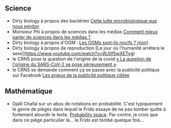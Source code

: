 ## Science

- Dirty biology à propos des bactéries [Cette lutte microbiologique que nous perdon](https://www.youtube.com/watch?v=LIDBmyT3YfA)
- Monsieur Phi à propos de sciences dans les médias [Comment mieux parler de sciences dans les médias ?](https://www.youtube.com/watch?v=AxVk-DVmN34).
- Dirty biology à propos d'OGM : [Les OGMs sont-ils nocifs ? (non)](https://www.youtube.com/watch?v=lGG6s5x9FQs)
- Dirty biology à propos de reproduction [Le jour où l'humanité arrêtera le sexe])https://www.youtube.com/watch?v=WJ0f5wXETyg)
- le CRNS pose la question de l'origine de la covid [« La question de l'origine du SARS-CoV-2 se pose sérieusement »](https://lejournal.cnrs.fr/articles/la-question-de-lorigine-du-sars-cov-2-se-pose-serieusement).
- le CRNS se demande comment ça se passe avec la publicité politique sur Facebook [Les enjeux de la publicité politique ciblée](https://lejournal.cnrs.fr/billets/les-enjeux-de-la-publicite-politique-ciblee#comment-1791)

## Mathématique

- Djalil Chafaï sur un abus de notations en probabilité. C'est typiquement le genre de pièges dans lequel le Frido essaye de ne pas tomber quitte à fortement alourdir le texte. [Probability space](https://djalil.chafai.net/blog/2019/11/11/probability-space/). Par contre, je crois que dans ce piège particulier là... le Frido est tombé quelque fois...




